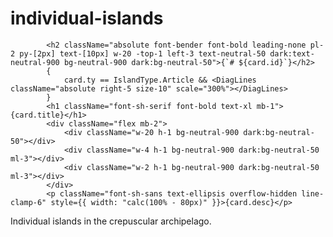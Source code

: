 # individual-islands
            <h2 className="absolute font-bender font-bold leading-none pl-2 py-[2px] text-[10px] w-20 -top-1 left-3 text-neutral-50 dark:text-neutral-900 bg-neutral-900 dark:bg-neutral-50">{`# ${card.id}`}</h2>
            {
                card.ty == IslandType.Article && <DiagLines className="absolute right-5 size-10" scale="300%"></DiagLines>
            }
            <h1 className="font-sh-serif font-bold text-xl mb-1">{card.title}</h1>
            <div className="flex mb-2">
                <div className="w-20 h-1 bg-neutral-900 dark:bg-neutral-50"></div>
                <div className="w-4 h-1 bg-neutral-900 dark:bg-neutral-50 ml-3"></div>
                <div className="w-2 h-1 bg-neutral-900 dark:bg-neutral-50 ml-3"></div>
            </div>
            <p className="font-sh-sans text-ellipsis overflow-hidden line-clamp-6" style={{ width: "calc(100% - 80px)" }}>{card.desc}</p>

Individual islands in the crepuscular archipelago.
